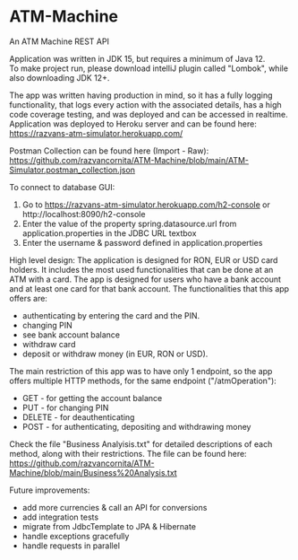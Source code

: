 # ATM-Machine
An ATM Machine REST API

Application was written in JDK 15, but requires a minimum of Java 12.  
To make project run, please download intelliJ plugin called "Lombok", while also downloading JDK 12+.

The app was written having production in mind, so it has a fully logging functionality, that logs every action with the 
associated details, has a high code coverage testing, and was deployed and can be accessed in realtime. Application was 
deployed to Heroku server and can be found here: https://razvans-atm-simulator.herokuapp.com/


Postman Collection can be found here (Import - Raw): https://github.com/razvancornita/ATM-Machine/blob/main/ATM-Simulator.postman_collection.json

To connect to database GUI:
1. Go to https://razvans-atm-simulator.herokuapp.com/h2-console or http://localhost:8090/h2-console
2. Enter the value of the property spring.datasource.url from application.properties in the JDBC URL textbox
4. Enter the username & password defined in application.properties


High level design:
    The application is designed for RON, EUR or USD card holders. It includes the most used functionalities that can be 
done at an ATM with a card. The app is designed for users who have a bank account and at least one card for that bank
account. The functionalities that this app offers are:
* authenticating by entering the card and the PIN.
* changing PIN
* see bank account balance
* withdraw card
* deposit or withdraw money (in EUR, RON or USD).

The main restriction of this app was to have only 1 endpoint, so the app offers multiple HTTP methods, for the same endpoint ("/atmOperation"):
* GET - for getting the account balance
* PUT - for changing PIN
* DELETE - for deauthenticating
* POST - for authenticating, depositing and withdrawing money

Check the file "Business Analyisis.txt" for detailed descriptions of each method, along with their restrictions. The file can be found here: https://github.com/razvancornita/ATM-Machine/blob/main/Business%20Analysis.txt

Future improvements:
- add more currencies & call an API for conversions
- add integration tests
- migrate from JdbcTemplate to JPA & Hibernate
- handle exceptions gracefully
- handle requests in parallel
